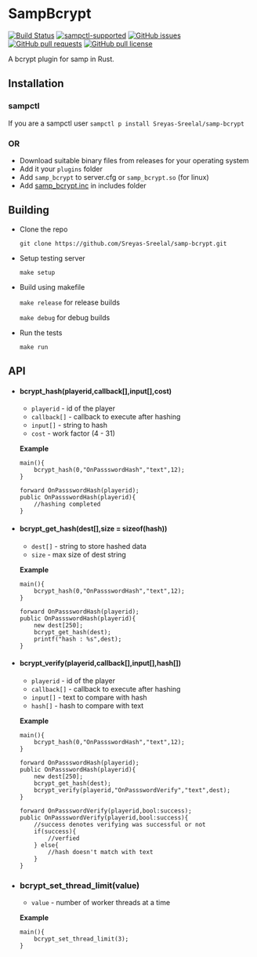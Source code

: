 # SampBcrypt
[![Build Status](https://travis-ci.org/Sreyas-Sreelal/samp-bcrypt.svg?branch=master)](https://travis-ci.org/Sreyas-Sreelal/samp-bcrypt)
[![sampctl-supported](https://shields.southcla.ws/badge/sampctl-SampBcrypt-2f2f2f.svg)](https://github.com/Sreyas-Sreelal/samp-bcrypt)
[![GitHub issues](https://img.shields.io/github/issues/Sreyas-Sreelal/samp-bcrypt.svg)](https://github.com/Sreyas-Sreelal/samp-bcrypt/issues) [![GitHub pull requests](https://img.shields.io/github/issues-pr-raw/sreyas-sreelal/samp-bcrypt.svg)](https://github.com/Sreyas-Sreelal/samp-bcrypt/pulls) [![GitHub pull license](https://img.shields.io/github/license/sreyas-sreelal/samp-bcrypt.svg)](LICENSE)

A bcrypt plugin for samp in Rust.

## Installation
### sampctl
If you are a sampctl user
`sampctl p install Sreyas-Sreelal/samp-bcrypt`

### OR
* Download suitable binary files from releases for your operating system
* Add it your `plugins` folder
* Add `samp_bcrypt` to server.cfg or  `samp_bcrypt.so` (for linux)
* Add [samp_bcrypt.inc](include/samp_bcrypt.inc) in includes folder

## Building
* Clone the repo

	`git clone https://github.com/Sreyas-Sreelal/samp-bcrypt.git`
* Setup testing server

	`make setup`

* Build using makefile

	`make release` for release builds

	`make debug` for debug builds
* Run the tests

	`make run`

## API
* #### bcrypt_hash(playerid,callback[],input[],cost)
	* `playerid` - id of the player
	* `callback[]` - callback to execute after hashing
	* `input[]` - string to hash
	* `cost` - work factor (4 - 31)

	**Example**
	```Pawn
	main(){
		bcrypt_hash(0,"OnPassswordHash","text",12);
	}

	forward OnPassswordHash(playerid);
	public OnPassswordHash(playerid){
		//hashing completed
	}
	```
*  #### bcrypt_get_hash(dest[],size = sizeof(hash))
	* `dest[]` - string to store hashed data
	* `size` - max size of dest string

	**Example**
	```Pawn
	main(){
		bcrypt_hash(0,"OnPassswordHash","text",12);
	}

	forward OnPassswordHash(playerid);
	public OnPassswordHash(playerid){
		new dest[250];
		bcrypt_get_hash(dest);
		printf("hash : %s",dest);
	}
	```
* #### bcrypt_verify(playerid,callback[],input[],hash[])
	* `playerid` - id of the player
	* `callback[]` - callback to execute after hashing
	* `input[]` - text to compare with hash
	* `hash[]` - hash to compare with text

	**Example**
	```Pawn
	main(){
		bcrypt_hash(0,"OnPassswordHash","text",12);
	}

	forward OnPassswordHash(playerid);
	public OnPassswordHash(playerid){
		new dest[250];
		bcrypt_get_hash(dest);
		bcrypt_verify(playerid,"OnPassswordVerify","text",dest);
	}

	forward OnPassswordVerify(playerid,bool:success);
	public OnPassswordVerify(playerid,bool:success){
		//success denotes verifying was successful or not
		if(success){
			//verfied
		} else{
			//hash doesn't match with text
		}
	}
	```
* ### bcrypt_set_thread_limit(value)
	* `value` - number of worker threads at a time

	**Example**
	```Pawn
	main(){
		bcrypt_set_thread_limit(3);
	}
	```